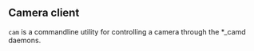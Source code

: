 ## Camera client

`cam` is a commandline utility for controlling a camera through the *_camd daemons.